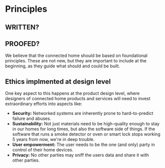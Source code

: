 # Principles

## WRITTEN?
## PROOFED?

We believe that the connected home should be based on foundational principles. These are not new, but they are important to include at the beginning, as they guide what should and could be built. 

## Ethics implmented at design level

One key aspect to this happens at the product design level, where designers of connected home products and services will need to invest extraordinary efforts into aspects like:

- **Security:** Networked systems are inherently prone to hard-to-predict failure and abuses.
- **Sustainability:** Not just materials need to be high-quality enough to stay in our homes for long times, but also the software side of things. If the software that runs a smoke detector or oven or smart lock stops working 5 years from now, we're in deep trouble.
- **User empowerment:** The user needs to be the one (and only) party in control of their home devices.
- **Privacy:** No other parties may sniff the users data and share it with other parties.



